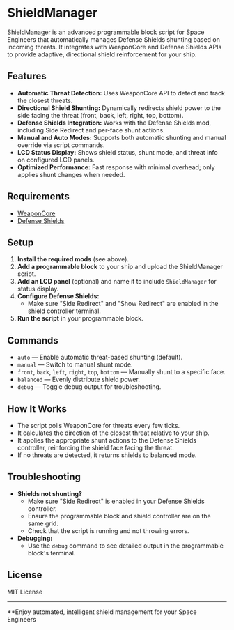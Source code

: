 # ShieldManager

ShieldManager is an advanced programmable block script for Space Engineers that automatically manages Defense Shields shunting based on incoming threats. It integrates with WeaponCore and Defense Shields APIs to provide adaptive, directional shield reinforcement for your ship.

## Features

- **Automatic Threat Detection:** Uses WeaponCore API to detect and track the closest threats.
- **Directional Shield Shunting:** Dynamically redirects shield power to the side facing the threat (front, back, left, right, top, bottom).
- **Defense Shields Integration:** Works with the Defense Shields mod, including Side Redirect and per-face shunt actions.
- **Manual and Auto Modes:** Supports both automatic shunting and manual override via script commands.
- **LCD Status Display:** Shows shield status, shunt mode, and threat info on configured LCD panels.
- **Optimized Performance:** Fast response with minimal overhead; only applies shunt changes when needed.

## Requirements

- [WeaponCore](https://steamcommunity.com/sharedfiles/filedetails/?id=1918681825)
- [Defense Shields](https://steamcommunity.com/sharedfiles/filedetails/?id=1365616918)

## Setup

1. **Install the required mods** (see above).
2. **Add a programmable block** to your ship and upload the ShieldManager script.
3. **Add an LCD panel** (optional) and name it to include `ShieldManager` for status display.
4. **Configure Defense Shields:**
   - Make sure "Side Redirect" and "Show Redirect" are enabled in the shield controller terminal.
5. **Run the script** in your programmable block.

## Commands

- `auto` — Enable automatic threat-based shunting (default).
- `manual` — Switch to manual shunt mode.
- `front`, `back`, `left`, `right`, `top`, `bottom` — Manually shunt to a specific face.
- `balanced` — Evenly distribute shield power.
- `debug` — Toggle debug output for troubleshooting.

## How It Works

- The script polls WeaponCore for threats every few ticks.
- It calculates the direction of the closest threat relative to your ship.
- It applies the appropriate shunt actions to the Defense Shields controller, reinforcing the shield face facing the threat.
- If no threats are detected, it returns shields to balanced mode.

## Troubleshooting

- **Shields not shunting?**  
  - Make sure "Side Redirect" is enabled in your Defense Shields controller.
  - Ensure the programmable block and shield controller are on the same grid.
  - Check that the script is running and not throwing errors.
- **Debugging:**  
  - Use the `debug` command to see detailed output in the programmable block's terminal.

## License

MIT License

---

**Enjoy automated, intelligent shield management for your Space Engineers
